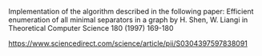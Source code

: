 Implementation of the algorithm described in the following paper:
Efficient enumeration of all minimal separators in a graph 
by H. Shen, W. Liangi in Theoretical Computer Science 180 (1997) 169-180

https://www.sciencedirect.com/science/article/pii/S0304397597838091
